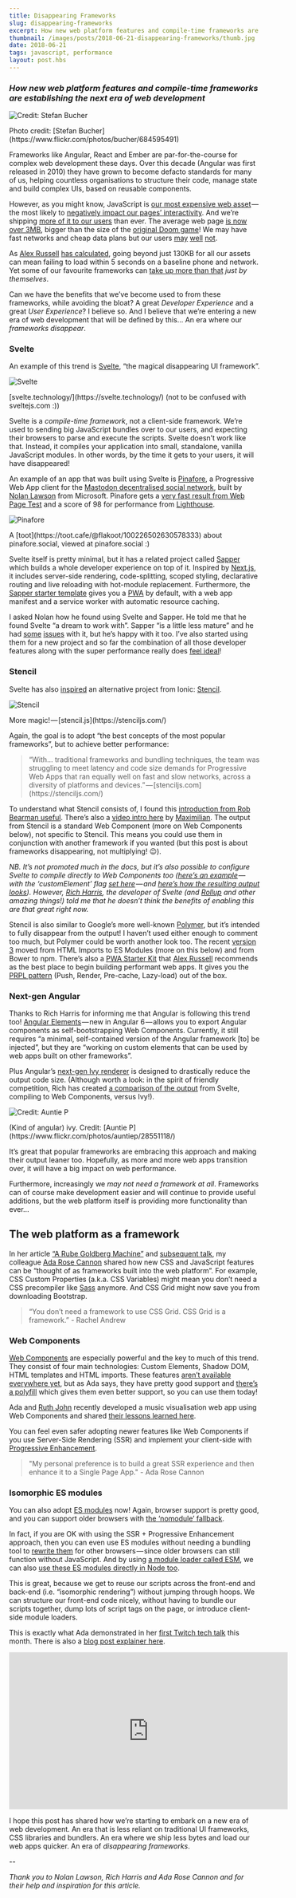 ```yaml
---
title: Disappearing Frameworks
slug: disappearing-frameworks
excerpt: How new web platform features and compile-time frameworks are establishing the next era of web development.
thumbnail: /images/posts/2018-06-21-disappearing-frameworks/thumb.jpg
date: 2018-06-21
tags: javascript, performance
layout: post.hbs
---
```


### _How new web platform features and compile-time frameworks are establishing the next era of web development_

![Credit: Stefan Bucher](/images/posts/2018-06-21-disappearing-frameworks/cover.jpg)

<p class="credit">Photo credit: [Stefan Bucher](https://www.flickr.com/photos/bucher/684595491)</p>

Frameworks like Angular, React and Ember are par-for-the-course for complex web development these days. Over this decade (Angular was first released in 2010) they have grown to become defacto standards for many of us, helping countless organisations to structure their code, manage state and build complex UIs, based on reusable components.

However, as you might know, JavaScript is [our most expensive web asset](https://infrequently.org/2017/10/can-you-afford-it-real-world-web-performance-budgets/) — the most likely to [negatively impact our pages’ interactivity](https://developers.google.com/web/fundamentals/performance/optimizing-content-efficiency/javascript-startup-optimization/). And we’re shipping [more of it to our users](https://httparchive.org/reports/state-of-javascript) than ever. The average web page [is now over 3MB](https://speedcurve.com/blog/web-performance-page-bloat/), bigger than the size of the [original Doom game](https://www.wired.com/2016/04/average-webpage-now-size-original-doom/)! We may have fast networks and cheap data plans but our users [may](https://twitter.com/poshaughnessy/status/987400541838848000) [well](https://www.smashingmagazine.com/2017/03/world-wide-web-not-wealthy-western-web-part-1/) [not](http://whatdoesmysitecost/).

As [Alex Russell](https://medium.com/@slightlylate) [has calculated](https://infrequently.org/2017/10/can-you-afford-it-real-world-web-performance-budgets/), going beyond just 130KB for all our assets can mean failing to load within 5 seconds on a baseline phone and network. Yet some of our favourite frameworks can [take up more than that](https://gist.github.com/Restuta/cda69e50a853aa64912d) _just by themselves_.

Can we have the benefits that we’ve become used to from these frameworks, while avoiding the bloat? A great _Developer Experience_ and a great _User Experience_? I believe so. And I believe that we’re entering a new era of web development that will be defined by this... An era where our _frameworks disappear_.

### Svelte

An example of this trend is [Svelte](https://svelte.technology/), “the magical disappearing UI framework”.

![Svelte](/images/posts/2018-06-21-disappearing-frameworks/svelte.png)

<p class="credit">[svelte.technology/](https://svelte.technology/) (not to be confused with sveltejs.com :))</p>

Svelte is a _compile-time framework_, not a client-side framework. We’re used to sending big JavaScript bundles over to our users, and expecting their browsers to parse and execute the scripts. Svelte doesn’t work like that. Instead, it compiles your application into small, standalone, vanilla JavaScript modules. In other words, by the time it gets to your users, it will have disappeared!

An example of an app that was built using Svelte is [Pinafore](https://pinafore.social/), a Progressive Web App client for the [Mastodon decentralised social network](https://joinmastodon.org/), built by [Nolan Lawson](https://medium.com/@nolan_lawson) from Microsoft. Pinafore gets a [very fast result from Web Page Test](https://www.webpagetest.org/result/180618_CB_d0e10506615eb99ebd4e2a97166070fe/) and a score of 98 for performance from [Lighthouse](https://developers.google.com/web/tools/lighthouse/).

![Pinafore](/images/posts/2018-06-21-disappearing-frameworks/pinafore.png)

<p class="credit">A [toot](https://toot.cafe/@flakoot/100226502630578333) about pinafore.social, viewed at pinafore.social :)</p>

Svelte itself is pretty minimal, but it has a related project called [Sapper](https://sapper.svelte.technology/) which builds a whole developer experience on top of it. Inspired by [Next.js](https://github.com/zeit/next.js/), it includes server-side rendering, code-splitting, scoped styling, declarative routing and live reloading with hot-module replacement. Furthermore, the [Sapper starter template](https://github.com/sveltejs/sapper-template) gives you a [PWA](https://developer.mozilla.org/en-US/Apps/Progressive) by default, with a web app manifest and a service worker with automatic resource caching.

I asked Nolan how he found using Svelte and Sapper. He told me that he found Svelte “a dream to work with”. Sapper “is a little less mature” and he had [some](https://github.com/sveltejs/svelte/issues/1411) [issues](https://github.com/sveltejs/sapper/issues/242) with it, but he’s happy with it too. I’ve also started using them for a new project and so far the combination of all those developer features along with the super performance really does [feel ideal](https://svelte.technology/blog/sapper-towards-the-ideal-web-app-framework)!

### Stencil

Svelte has also [inspired](https://news.ycombinator.com/item?id=15081241) an alternative project from Ionic: [Stencil](https://stenciljs.com/).

![Stencil](/images/posts/2018-06-21-disappearing-frameworks/stencil.png)

<p class="credit">More magic! — [stencil.js](https://stenciljs.com/)</p>

Again, the goal is to adopt “the best concepts of the most popular frameworks”, but to achieve better performance:

<blockquote>
“With… traditional frameworks and bundling techniques, the team was struggling to meet latency and code size demands for Progressive Web Apps that ran equally well on fast and slow networks, across a diversity of platforms and devices.” — [stenciljs.com](https://stenciljs.com/)
</blockquote>

To understand what Stencil consists of, I found this [introduction from Rob Bearman useful](https://component.kitchen/blog/posts/a-look-at-stenciljs). There’s also a [video intro here](https://youtu.be/MqMYaT1GlWY) by [Maximilian](https://twitter.com/maxedapps). The output from Stencil is a standard Web Component (more on Web Components below), not specific to Stencil. This means you could use them in conjunction with another framework if you wanted (but this post is about frameworks disappearing, not multiplying! 😉).

<em>NB. It’s not promoted much in the docs, but it’s also possible to configure Svelte to compile directly to Web Components too ([here’s an example](https://github.com/Rich-Harris/ivy-code-size) — with the ‘customElement’ flag [set here](https://github.com/Rich-Harris/ivy-code-size/blob/master/rollup.config.js#L14) — and [here’s how the resulting output looks](https://gist.github.com/Rich-Harris/ff78dafa2e75bae672e9b3e89259819a#file-custom-element-js-L177-L209)). However, [Rich Harris](https://medium.com/@Rich_Harris), the developer of Svelte (and [Rollup](https://rollupjs.org/guide/en) and other amazing things!) told me that he doesn’t think the benefits of enabling this are that great right now.</em>

Stencil is also similar to Google’s more well-known [Polymer](https://www.polymer-project.org/), but it’s intended to fully disappear from the output! I haven’t used either enough to comment too much, but Polymer could be worth another look too. The recent [version 3](https://www.polymer-project.org/3.0/docs/about_30) moved from HTML Imports to ES Modules (more on this below) and from Bower to npm. There’s also a [PWA Starter Kit](https://github.com/Polymer/pwa-starter-kit) that [Alex Russell](https://medium.com/@slightlylate) recommends as the best place to begin building performant web apps. It gives you the [PRPL pattern](https://developers.google.com/web/fundamentals/performance/prpl-pattern/) (Push, Render, Pre-cache, Lazy-load) out of the box.

### Next-gen Angular

Thanks to Rich Harris for informing me that Angular is following this trend too! [Angular Elements](https://angular.io/guide/elements) — new in Angular 6 — allows you to export Angular components as self-bootstrapping Web Components. Currently, it still requires “a minimal, self-contained version of the Angular framework [to] be injected”, but they are “working on custom elements that can be used by web apps built on other frameworks”.

Plus Angular’s [next-gen Ivy renderer](https://github.com/angular/angular/issues/21706) is designed to drastically reduce the output code size. (Although worth a look: in the spirit of friendly competition, Rich has created [a comparison of the output](https://github.com/Rich-Harris/ivy-code-size) from Svelte, compiling to Web Components, versus Ivy!).

![Credit: Auntie P](/images/posts/2018-06-21-disappearing-frameworks/ivy.jpg)

<p class="credit">(Kind of angular) ivy. Credit: [Auntie P](https://www.flickr.com/photos/auntiep/28551118/)</p>

It’s great that popular frameworks are embracing this approach and making their output leaner too. Hopefully, as more and more web apps transition over, it will have a big impact on web performance.

Furthermore, increasingly we _may not need a framework at all_. Frameworks can of course make development easier and will continue to provide useful additions, but the web platform itself is providing more functionality than ever…

## The web platform as a framework

In her article [“A Rube Goldberg Machine”](https://samsunginter.net/rube-goldberg-article/) and [subsequent talk](https://youtu.be/DCRN1cG7sOA), my colleague [Ada Rose Cannon](https://medium.com/@Lady_Ada_King) shared how new CSS and JavaScript features can be “thought of as frameworks built into the web platform”. For example, CSS Custom Properties (a.k.a. CSS Variables) might mean you don’t need a CSS precompiler like [Sass](http://sass-lang.com/) anymore. And CSS Grid might now save you from downloading Bootstrap.

<blockquote>
“You don’t need a framework to use CSS Grid. CSS Grid is a framework.”
- Rachel Andrew
</blockquote>

### Web Components

[Web Components](https://developer.mozilla.org/en-US/docs/Web/Web_Components) are especially powerful and the key to much of this trend. They consist of four main technologies: Custom Elements, Shadow DOM, HTML templates and HTML imports. These features [aren’t available everywhere yet](https://caniuse.com/#search=web%20components), but as Ada says, they have pretty good support and [there’s a polyfill](https://www.webcomponents.org/polyfills/) which gives them even better support, so you can use them today!

Ada and [Ruth John](https://medium.com/@rumyra) recently developed a music visualisation web app using Web Components and shared [their lessons learned here](https://medium.com/samsung-internet-dev/lessons-learned-making-our-app-with-web-components-bf55379cfcda).

You can feel even safer adopting newer features like Web Components if you use Server-Side Rendering (SSR) and implement your client-side with [Progressive Enhancement](https://www.smashingmagazine.com/2009/04/progressive-enhancement-what-it-is-and-how-to-use-it/).

<blockquote>
"My personal preference is to build a great SSR experience and then enhance it to a Single Page App."
- Ada Rose Cannon
</blockquote>

### Isomorphic ES modules

You can also adopt [ES modules](https://flaviocopes.com/es-modules/) now! Again, browser support is pretty good, and you can support older browsers with [the ‘nomodule’ fallback](https://jakearchibald.com/2017/es-modules-in-browsers/#nomodule-for-backwards-compatibility).

In fact, if you are OK with using the SSR + Progressive Enhancement approach, then you can even use ES modules without needing a bundling tool to [rewrite them](https://www.sitepoint.com/transpiling-es6-modules-to-amd-commonjs-using-babel-gulp/) for other browsers — since older browsers can still function without JavaScript. And by using [a module loader called ESM](https://www.npmjs.com/package/esm), we can also [use these ES modules directly in Node too](https://medium.com/web-on-the-edge/tomorrows-es-modules-today-c53d29ac448c).

This is great, because we get to reuse our scripts across the front-end and back-end (i.e. “isomorphic rendering”) without jumping through hoops. We can structure our front-end code nicely, without having to bundle our scripts together, dump lots of script tags on the page, or introduce client-side module loaders.

This is exactly what Ada demonstrated in her [first Twitch tech talk](https://youtu.be/fe6-HQLBJh8) this month. There is also a [blog post explainer here](https://medium.com/samsung-internet-dev/isomorphic-es-modules-151f0d9a919b).

<iframe width="560" height="315" src="https://www.youtube.com/embed/fe6-HQLBJh8" frameborder="0" allow="autoplay; encrypted-media" allowfullscreen></iframe>

I hope this post has shared how we’re starting to embark on a new era of web development. An era that is less reliant on traditional UI frameworks, CSS libraries and bundlers. An era where we ship less bytes and load our web apps quicker. An era of _disappearing frameworks_.

--

_Thank you to Nolan Lawson, Rich Harris and Ada Rose Cannon and for their help and inspiration for this article._

